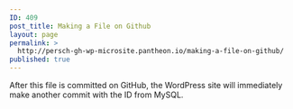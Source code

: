 ```yaml
---
ID: 409
post_title: Making a File on Github
layout: page
permalink: >
  http://persch-gh-wp-microsite.pantheon.io/making-a-file-on-github/
published: true
---
```

After this file is committed on GitHub, the WordPress site will immediately make another commit with the ID from MySQL.